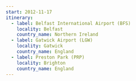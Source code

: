 ```yaml
---
start: 2012-11-17
itinerary:
  - label: Belfast International Airport (BFS)
    locality: Belfast
    country_name: Northern Ireland
  - label: Gatwick Airport (LGW)
    locality: Gatwick
    country_name: England
  - label: Preston Park (PRP)
    locality: Brighton
    country_name: England
---
```

